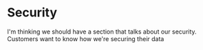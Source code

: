 # Security

I'm thinking we should have a section that talks about our security. Customers want to know how we're securing their data